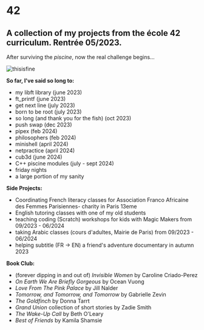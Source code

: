 # 42
## A collection of my projects from the école 42 curriculum. Rentrée 05/2023.
After surviving the _piscine_, now the real challenge begins...

![thisisfine](https://github.com/lbarry9/42/assets/127246677/7b3e0fb1-891f-4f9a-bc8e-207772cc35ab)

**So far, I've said so long to:**
- my libft library (june 2023)
- ft_printf (june 2023)
- get next line (july 2023)
- born to be root (july 2023)
- so long (and thank you for the fish) (oct 2023)
- push swap (dec 2023)
- pipex (feb 2024)
- philosophers (feb 2024)
- minishell (april 2024)
- netpractice (april 2024)
- cub3d (june 2024)
- C++ piscine modules (july - sept 2024)
- friday nights
- a large portion of my sanity

**Side Projects:**
- Coordinating French literacy classes for Association Franco Africaine des Femmes Parisiennes- charity in Paris 13eme
- English tutoring classes with one of my old students
- teaching coding (Scratch) workshops for kids with Magic Makers from 09/2023 - 06/2024
- taking Arabic classes (cours d'adultes, Mairie de Paris) from 09/2023 - 06/2024
- helping subtitle (FR -> EN) a friend's adventure documentary in autumn 2023

**Book Club:**
- (forever dipping in and out of) _Invisible Women_ by Caroline Criado-Perez
- _On Earth We Are Briefly Gorgeous_ by Ocean Vuong
- _Love From The Pink Palace_ by Jill Nalder
- _Tomorrow, and Tomorrow, and Tomorrow_ by Gabrielle Zevin
- _The Goldfinch_ by Donna Tarrt
- _Grand Union_ collection of short stories by Zadie Smith
- _The Wake-Up Call_ by Beth O'Leary
- _Best of Friends_ by Kamila Shamsie
